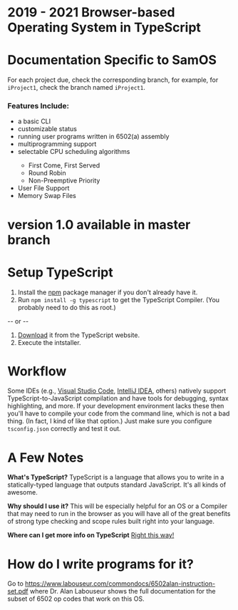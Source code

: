 2019 - 2021 Browser-based Operating System in TypeScript
========================================================

Documentation Specific to SamOS
===============================

For each project due, check the corresponding branch, for example, for <code>iProject1</code>, check the branch named <code>iProject1</code>.
<h3>Features Include:</h3>
<ul>
  <li>a basic CLI</li>
  <li>customizable status</li>
  <li>running user programs written in 6502(a) assembly</li>
  <li>multiprogramming support</li>
  <li>selectable CPU scheduling algorithms</li>
  <ul>
    <li>First Come, First Served</li>
    <li>Round Robin</li>
    <li>Non-Preemptive Priority</li>
  </ul>
  <li>User File Support</li>
  <li>Memory Swap Files</li>
 </ul>


version 1.0 available  in master branch
======================================



Setup TypeScript
================

1. Install the [npm](https://www.npmjs.org/) package manager if you don't already have it.
1. Run `npm install -g typescript` to get the TypeScript Compiler. (You probably need to do this as root.)

-- or -- 

1. [Download](https://www.typescriptlang.org/download) it from the TypeScript website.
2. Execute the intstaller.

Workflow
=============

Some IDEs (e.g., [Visual Studio Code](https://code.visualstudio.com), [IntelliJ IDEA](https://www.jetbrains.com/idea/), others) 
natively support TypeScript-to-JavaScript compilation and have tools for debugging, syntax highlighting, and more.
If your development environment lacks these then you'll have to compile your code from the command line, which is not a bad thing. 
(In fact, I kind of like that option.) Just make sure you configure `tsconfig.json` correctly and test it out.

A Few Notes
===========

**What's TypeScript?**
TypeScript is a language that allows you to write in a statically-typed language that outputs standard JavaScript.
It's all kinds of awesome.

**Why should I use it?**
This will be especially helpful for an OS or a Compiler that may need to run in the browser as you will have all of the great benefits of strong type checking and scope rules built right into your language.

**Where can I get more info on TypeScript**
[Right this way!](http://www.typescriptlang.org/)




How do I write programs for it? 
===============================
Go to https://www.labouseur.com/commondocs/6502alan-instruction-set.pdf where Dr. Alan Labouseur shows the full documentation for the subset of 6502 op codes that work on this OS.
